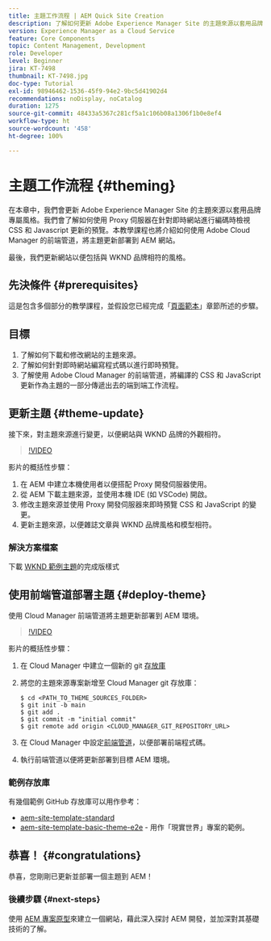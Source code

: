 ```yaml
---
title: 主題工作流程 | AEM Quick Site Creation
description: 了解如何更新 Adobe Experience Manager Site 的主題來源以套用品牌專屬風格。了解如何使用 Proxy 伺服器檢視 CSS 和 Javascript 更新的即時預覽。本教學課程也將介紹如何使用 Adobe Cloud Manager 的前端管道，將主題更新部署到 AEM 網站。
version: Experience Manager as a Cloud Service
feature: Core Components
topic: Content Management, Development
role: Developer
level: Beginner
jira: KT-7498
thumbnail: KT-7498.jpg
doc-type: Tutorial
exl-id: 98946462-1536-45f9-94e2-9bc5d41902d4
recommendations: noDisplay, noCatalog
duration: 1275
source-git-commit: 48433a5367c281cf5a1c106b08a1306f1b0e8ef4
workflow-type: ht
source-wordcount: '458'
ht-degree: 100%

---
```


# 主題工作流程 {#theming}

在本章中，我們會更新 Adobe Experience Manager Site 的主題來源以套用品牌專屬風格。我們會了解如何使用 Proxy 伺服器在針對即時網站進行編碼時檢視 CSS 和 Javascript 更新的預覽。本教學課程也將介紹如何使用 Adobe Cloud Manager 的前端管道，將主題更新部署到 AEM 網站。

最後，我們更新網站以便包括與 WKND 品牌相符的風格。

## 先決條件 {#prerequisites}

這是包含多個部分的教學課程，並假設您已經完成「[頁面範本](./page-templates.md)」章節所述的步驟。

## 目標

1. 了解如何下載和修改網站的主題來源。
1. 了解如何針對即時網站編寫程式碼以進行即時預覽。
1. 了解使用 Adobe Cloud Manager 的前端管道，將編譯的 CSS 和 JavaScript 更新作為主題的一部分傳遞出去的端到端工作流程。

## 更新主題 {#theme-update}

接下來，對主題來源進行變更，以便網站與 WKND 品牌的外觀相符。

>[!VIDEO](https://video.tv.adobe.com/v/332918?quality=12&learn=on)

影片的概括性步驟：

1. 在 AEM 中建立本機使用者以便搭配 Proxy 開發伺服器使用。
1. 從 AEM 下載主題來源，並使用本機 IDE (如 VSCode) 開啟。
1. 修改主題來源並使用 Proxy 開發伺服器來即時預覽 CSS 和 JavaScript 的變更。
1. 更新主題來源，以便雜誌文章與 WKND 品牌風格和模型相符。

### 解決方案檔案

下載 [WKND 範例主題](assets/theming/WKND-THEME-src-1.1.zip)的完成版樣式

## 使用前端管道部署主題 {#deploy-theme}

使用 Cloud Manager 前端管道將主題更新部署到 AEM 環境。

>[!VIDEO](https://video.tv.adobe.com/v/338722?quality=12&learn=on)

影片的概括性步驟：

1. 在 Cloud Manager 中建立一個新的 git [存放庫](https://experienceleague.adobe.com/docs/experience-manager-cloud-manager/using/managing-code/cloud-manager-repositories.html?lang=zh-Hant)
1. 將您的主題來源專案新增至 Cloud Manager git 存放庫：

   ```shell
   $ cd <PATH_TO_THEME_SOURCES_FOLDER>
   $ git init -b main
   $ git add .
   $ git commit -m "initial commit"
   $ git remote add origin <CLOUD_MANAGER_GIT_REPOSITORY_URL>
   ```

1. 在 Cloud Manager 中設定[前端管道](https://experienceleague.adobe.com/docs/experience-manager-cloud-service/implementing/using-cloud-manager/cicd-pipelines/introduction-ci-cd-pipelines.html?lang=zh-Hant)，以便部署前端程式碼。
1. 執行前端管道以便將更新部署到目標 AEM 環境。

### 範例存放庫

有幾個範例 GitHub 存放庫可以用作參考：

* [aem-site-template-standard](https://github.com/adobe/aem-site-template-standard)
* [aem-site-template-basic-theme-e2e](https://github.com/adobe/aem-site-template-basic-theme-e2e) - 用作「現實世界」專案的範例。

## 恭喜！ {#congratulations}

恭喜，您剛剛已更新並部署一個主題到 AEM！

### 後續步驟 {#next-steps}

使用 [AEM 專案原型](../project-archetype/overview.md)來建立一個網站，藉此深入探討 AEM 開發，並加深對其基礎技術的了解。
